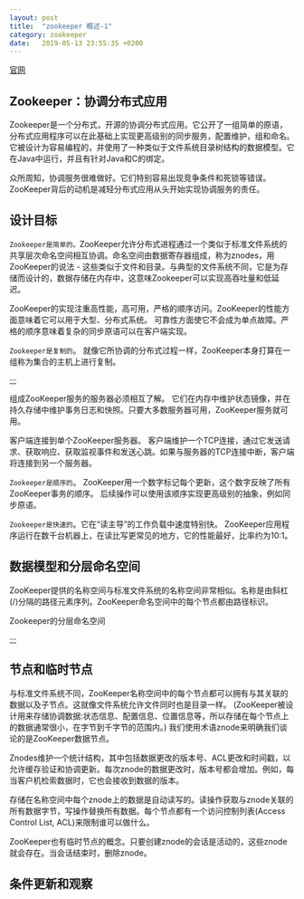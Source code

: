 ```yaml
---
layout: post
title:  "zookeeper 概述-1"
category: zookeeper
date:   2019-05-13 23:55:35 +0200
---
```

[官网](https://zookeeper.apache.org/doc/current/zookeeperOver.html)
## Zookeeper：协调分布式应用
Zookeeper是一个分布式，开源的协调分布式应用。它公开了一组简单的原语，分布式应用程序可以在此基础上实现更高级别的同步服务，配置维护，组和命名。它被设计为容易编程的，并使用了一种类似于文件系统目录树结构的数据模型。它在Java中运行，并且有针对Java和C的绑定。

众所周知，协调服务很难做好。它们特别容易出现竞争条件和死锁等错误。ZooKeeper背后的动机是减轻分布式应用从头开始实现协调服务的责任。
## 设计目标
`Zookeeper是简单的。`ZooKeeper允许分布式进程通过一个类似于标准文件系统的共享层次命名空间相互协调。命名空间由数据寄存器组成，称为znodes，用ZooKeeper的说法 - 这些类似于文件和目录。与典型的文件系统不同，它是为存储而设计的，数据存储在内存中，这意味Zookeeper可以实现高吞吐量和低延迟。

ZooKeeper的实现注重高性能，高可用，严格的顺序访问。ZooKeeper的性能方面意味着它可以用于大型、分布式系统。 可靠性方面使它不会成为单点故障。严格的顺序意味着复杂的同步原语可以在客户端实现。

`Zookeeper是复制的`。 就像它所协调的分布式过程一样，ZooKeeper本身打算在一组称为集合的主机上进行复制。

[···](/assets/images/zkservice.jpg)

组成ZooKeeper服务的服务器必须相互了解。 它们在内存中维护状态镜像，并在持久存储中维护事务日志和快照。只要大多数服务器可用，ZooKeeper服务就可用。

客户端连接到单个ZooKeeper服务器。 客户端维护一个TCP连接，通过它发送请求、获取响应、获取监视事件和发送心跳。如果与服务器的TCP连接中断，客户端将连接到另一个服务器。

`Zookeeper是顺序的`。 ZooKeeper用一个数字标记每个更新，这个数字反映了所有ZooKeeper事务的顺序。 后续操作可以使用该顺序实现更高级别的抽象，例如同步原语。

`Zookeeper是快速的`。它在“读主导”的工作负载中速度特别快。 ZooKeeper应用程序运行在数千台机器上，在读比写更常见的地方，它的性能最好，比率约为10:1。

## 数据模型和分层命名空间
ZooKeeper提供的名称空间与标准文件系统的名称空间非常相似。名称是由斜杠(/)分隔的路径元素序列。ZooKeeper命名空间中的每个节点都由路径标识。

Zookeeper的分层命名空间

[···](/assets/images/zknamespace.jpeg)

## 节点和临时节点
与标准文件系统不同，ZooKeeper名称空间中的每个节点都可以拥有与其关联的数据以及子节点。这就像文件系统允许文件同时也是目录一样。 (ZooKeeper被设计用来存储协调数据:状态信息、配置信息、位置信息等，所以存储在每个节点上的数据通常很小，在字节到千字节的范围内。) 我们使用术语znode来明确我们谈论的是ZooKeeper数据节点。

Znodes维护一个统计结构，其中包括数据更改的版本号、ACL更改和时间戳，以允许缓存验证和协调更新。每次znode的数据更改时，版本号都会增加。例如，每当客户机检索数据时，它也会接收到数据的版本。

存储在名称空间中每个znode上的数据是自动读写的。读操作获取与znode关联的所有数据字节，写操作替换所有数据。每个节点都有一个访问控制列表(Access Control List, ACL)来限制谁可以做什么。

ZooKeeper也有临时节点的概念。只要创建znode的会话是活动的，这些znode就会存在。当会话结束时，删除znode。

## 条件更新和观察
